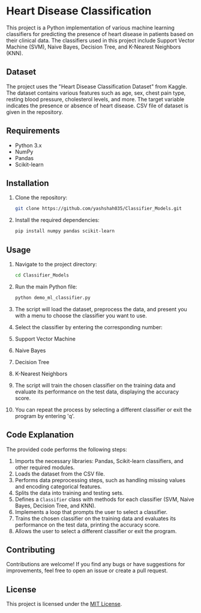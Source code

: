 # Heart Disease Classification

This project is a Python implementation of various machine learning classifiers for predicting the presence of heart disease in patients based on their clinical data. The classifiers used in this project include Support Vector Machine (SVM), Naive Bayes, Decision Tree, and K-Nearest Neighbors (KNN).

## Dataset

The project uses the "Heart Disease Classification Dataset" from Kaggle. The dataset contains various features such as age, sex, chest pain type, resting blood pressure, cholesterol levels, and more. The target variable indicates the presence or absence of heart disease. CSV file of dataset is given in the repository.

## Requirements

- Python 3.x
- NumPy
- Pandas
- Scikit-learn

## Installation

1. Clone the repository:

   ```bash
   git clone https://github.com/yashshah035/Classifier_Models.git

2. Install the required dependencies:

   ```bash
   pip install numpy pandas scikit-learn

## Usage

1. Navigate to the project directory:

   ```bash
   cd Classifier_Models

2. Run the main Python file:

   ```bash
   python demo_ml_classifier.py

3. The script will load the dataset, preprocess the data, and present you with a menu to choose the classifier you want to use.

4. Select the classifier by entering the corresponding number:
1. Support Vector Machine
2. Naive Bayes
3. Decision Tree
4. K-Nearest Neighbors

5. The script will train the chosen classifier on the training data and evaluate its performance on the test data, displaying the accuracy score.

6. You can repeat the process by selecting a different classifier or exit the program by entering 'q'.

## Code Explanation

The provided code performs the following steps:

1. Imports the necessary libraries: Pandas, Scikit-learn classifiers, and other required modules.
2. Loads the dataset from the CSV file.
3. Performs data preprocessing steps, such as handling missing values and encoding categorical features.
4. Splits the data into training and testing sets.
5. Defines a `Classifier` class with methods for each classifier (SVM, Naive Bayes, Decision Tree, and KNN).
6. Implements a loop that prompts the user to select a classifier.
7. Trains the chosen classifier on the training data and evaluates its performance on the test data, printing the accuracy score.
8. Allows the user to select a different classifier or exit the program.
## Contributing

Contributions are welcome! If you find any bugs or have suggestions for improvements, feel free to open an issue or create a pull request.

## License

This project is licensed under the [MIT License](MIT).
